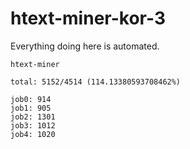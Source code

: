 # htext-miner-kor-3

Everything doing here is automated.

```
htext-miner

total: 5152/4514 (114.13380593708462%)

job0: 914
job1: 905
job2: 1301
job3: 1012
job4: 1020
```
